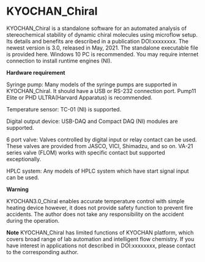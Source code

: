 # KYOCHAN_Chiral
KYOCHAN_Chiral is a standalone software for an automated analysis of stereochemical stability of dynamic chiral molecules using microflow setup. Its details and benefits are described in a publication DOI:xxxxxxxx. The newest version is 3.0, released in May, 2021.
The standalone executable file is provided here. Windows 10 PC is recommended. You may require internet connection to install runtime engines (NI).

**Hardware requirement**

Syringe pump: Many models of the syringe pumps are supported in KYOCHAN_Chiral. It should have a USB or RS-232 connection port. Pump11 Elite or PHD ULTRA(Harvard Apparatus) is recommended.

Temperature sensor: TC-01 (NI) is supported.

Digital output device: USB-DAQ and Compact DAQ (NI) modules are supported.

6 port valve: Valves controlled by digital input or relay contact can be used. These valves are provided from JASCO, VICI, Shimadzu, and so on. VA-21 series valve (FLOM) works with specific contact but supported exceptionally. 

HPLC system: Any models of HPLC system which have start signal input can be used.


**Warning**

KYOCHAN3.0_Chiral enables accurate temperature control with simple heating device however, it does not provide safety function to prevent fire accidents. The author does not take any responsibility on the accident during the operation.



**Note**
KYOCHAN_Chiral has limited functions of KYOCHAN platform, which covers broad range of lab automation and intelligent flow chemistry. If you have interest in applications not described in DOI:xxxxxxxx, please contact to the corresponding author.
